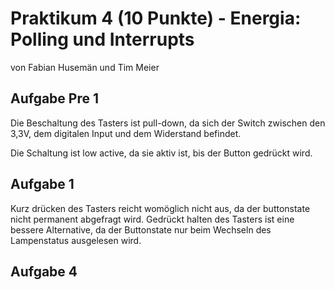 # Praktikum 4 (10 Punkte) - Energia: Polling und Interrupts 

von Fabian Husemän und Tim Meier

## Aufgabe Pre 1

Die Beschaltung des Tasters ist pull-down, da sich der Switch zwischen den 3,3V, dem digitalen Input und dem Widerstand befindet. 

Die Schaltung ist low active, da sie aktiv ist, bis der Button gedrückt wird.

## Aufgabe 1

Kurz drücken des Tasters reicht womöglich nicht aus, da der buttonstate nicht permanent abgefragt wird. 
Gedrückt halten des Tasters ist eine bessere Alternative, da der Buttonstate nur beim Wechseln des Lampenstatus ausgelesen wird. 



## Aufgabe 4

## 

